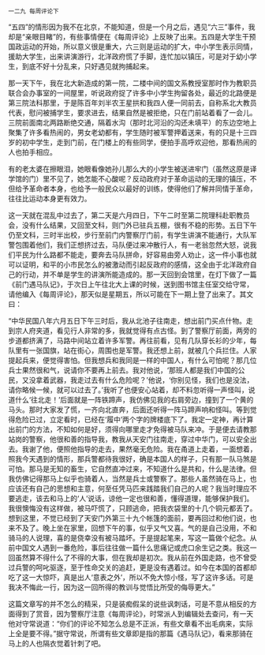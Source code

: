     一二九 每周评论下 

   “五四”的情形因为我不在北京，不能知道，但是一个月之后，遇见“六三”事件，我却是“亲眼目睹”的，有些事情便在《每周评论》上反映了出来。五四是大学生干预国政运动的开始，所以意义很是重大，六三则是运动的扩大，中小学生表示同情，援助大学生，出来讲演游行，北洋政府慌了手脚，连忙加以镇压，可是对于幼小学生，到底不好十分乱来，只好遇见就拘捕起来。

   那一天下午，我在北大新造成的第一院，二楼中间的国文系教授室那时作为教职员联合会办事室的一间屋里，听说政府捉了许多中小学生拘留各处，最近的北路便是第三院法科那里，于是陈百年刘半农王星拱和我四人便一同前去，自称系北大教员代表，慰问被捕学生，要求进去，结果自然是被拒绝，只在门前站着看了一会儿。三院前面南北两路断绝交通，隔着水沟（那时北河沿的沟还未填平）的东边空地上聚集了许多看热闹的，男女老幼都有，学生随时被军警押着送来，有的只是十三四岁的初中学生，走到门前，在门楼上的有些同学，便拍手高呼欢迎他，那看热闹的人也拍手相应。

   有的老太婆在擦眼泪，她眼看像她孙儿那么大的小学生被送进牢门（虽然这原是译学馆的门）里不见了，她怎能不心酸呢？反动政府对于革命运动的无理的镇压，不但给予革命者本身，也给予一般民众以最好的训练，使得他们了解并同情于革命，往往比运动本身更有效力。

   这一天就在混乱中过去了，第二天是六月四日，下午二时至第二院理科赴职教员会，没有什么结果，又回至文科，则门外已驻兵五棚，很有不稳的形势。五日下午仍至文科，三时半出校，步行至前门内警察厅门前，有学生讲演不能通行，大队军警包围着他们，我们正想挤过去，马队便过来冲散行人，有一老翁忽然大怒，说我们平民为什么路都不能走，要奔去马队拼命，好容易由旁人劝止，这一件小事也就可以证明，和平的小市民怎么的被激动而引起反政府的感情，这全由于北洋政府自己的行动，并不单是学生的讲演所能造成的。那一天回到会馆里，在灯下做了一篇《前门遇马队记》，于次日上午往北大上课的时候，送到图书馆主任室交给守常，请他编入《每周评论》，那天似是星期五，所以可能在下一期上登了出来了。其文曰：

   “中华民国八年六月五日下午三时后，我从北池子往南走，想出前门买点什物。走到宗人府夹道，看见行人非常的多，我就觉得有点古怪。到了警察厅前面，两旁的步道都挤满了，马路中间站立着许多军警。再往前看，见有几队穿长衫的少年，每队里有一张国旗，站在街心，周围也是军警。我还想上前，就被几个兵拦住。人家提起兵来，便觉得害怕。但我想兵和我同是一样的中国人，有什么可怕呢？那几位兵士果然很和气，说请你不要再上前去。我对他说，‘那班人都是我们中国的公民，又没拿着武器，我走过去有什么危险呢？’他说，‘你别见怪，我们也是没法，请你略候一候，就可以过去了。’我听了也便安心站着，却不料忽听得一声怪叫，说道什么‘往北走！’后面就是一阵铁蹄声，我仿佛见我的右肩旁边，撞到了一个黄的马头。那时大家发了慌，一齐向北直奔，后面还听得一阵马蹄声响和怪叫。等到觉得危险已过，立定看时，已经在‘履中’两个字的牌楼底下了。我定一定神，再计算出前门的方法，不知如何是好，须得向哪里走才免得被马队来冲。于是便去请教那站岗的警察，他很和善的指导我，教我从天安门往南走，穿过中华门，可以安全出去。我谢了他，便照他指导的走去，果然毫无危险。我在甬道上走着，一面想着，照我今天遇到的情形，那兵警都待我很好，确是本国人的样子，只有那一队马煞是可怕。那马是无知的畜生，它自然直冲过来，不知道什么是共和，什么是法律。但我仿佛记得那马上似乎也骑着人，当然是兵士或警察了。那些人虽然骑在马上，也应该还有自己的思想和主意，何至任凭马匹来践踏我们自己的人呢？我当时理应不要逃走，该去和马上的‘人’说话，谅他一定也很和善，懂得道理，能够保护我们。我很懊悔没有这样做，被马吓慌了，只顾逃命，把我衣袋里的十几个铜元都丢了。想到这里，不觉已经到了天安门外第三十九个帐篷的面前，要再回过和他们说，也来不及了。晚上坐在家里，回想下午的事，似乎又气又喜。气的是自己没用，不和骑马的人说理，喜的是侥幸没有被马踏坏。于是提起笔来，写这一篇做个纪念。从前中国文人遇到一番危险，事后往往做一篇什么思痛记或虎口余生记之类。我这一回虽然算不得什么了不得的大事，但在我却是初次。我从前在外国走路，也不曾受过兵警的呵叱驱逐，至于性命交关的追赶，更是没有遇着过。如今在本国的首都却吃了这一大惊吓，真是出人‘意表之外’，所以不免大惊小怪，写了这许多话。可是我决不悔此一行，因为这一回所得的教训与觉悟比所受的侮辱更大。”

   这篇文章写的并不怎么的精采，只是装痴假呆的说些讽刺话，可是不意从相反的方面得到了赏音，因为警察厅注意《每周评论》，时常派人到编辑处去查问，有一天他对守常说道：“你们的评论不知怎么总是不正派，有些文章看不出毛病来，实际上全是要不得。”据守常说，所谓有些文章即是指的那篇《遇马队记》，看来那骑在马上的人也隔衣觉着针刺了吧。

